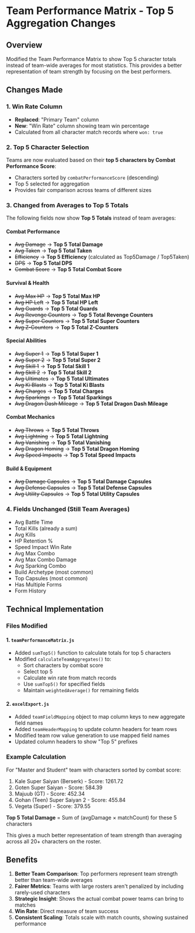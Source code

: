 # Team Performance Matrix - Top 5 Aggregation Changes

## Overview
Modified the Team Performance Matrix to show Top 5 character totals instead of team-wide averages for most statistics. This provides a better representation of team strength by focusing on the best performers.

## Changes Made

### 1. Win Rate Column
- **Replaced**: "Primary Team" column
- **New**: "Win Rate" column showing team win percentage
- Calculated from all character match records where `won: true`

### 2. Top 5 Character Selection
Teams are now evaluated based on their **top 5 characters by Combat Performance Score**:
- Characters sorted by `combatPerformanceScore` (descending)
- Top 5 selected for aggregation
- Provides fair comparison across teams of different sizes

### 3. Changed from Averages to Top 5 Totals

The following fields now show **Top 5 Totals** instead of team averages:

#### Combat Performance
- ~~Avg Damage~~ → **Top 5 Total Damage**
- ~~Avg Taken~~ → **Top 5 Total Taken**
- ~~Efficiency~~ → **Top 5 Efficiency** (calculated as Top5Damage / Top5Taken)
- ~~DPS~~ → **Top 5 Total DPS**
- ~~Combat Score~~ → **Top 5 Total Combat Score**

#### Survival & Health
- ~~Avg Max HP~~ → **Top 5 Total Max HP**
- ~~Avg HP Left~~ → **Top 5 Total HP Left**
- ~~Avg Guards~~ → **Top 5 Total Guards**
- ~~Avg Revenge Counters~~ → **Top 5 Total Revenge Counters**
- ~~Avg Super Counters~~ → **Top 5 Total Super Counters**
- ~~Avg Z-Counters~~ → **Top 5 Total Z-Counters**

#### Special Abilities
- ~~Avg Super 1~~ → **Top 5 Total Super 1**
- ~~Avg Super 2~~ → **Top 5 Total Super 2**
- ~~Avg Skill 1~~ → **Top 5 Total Skill 1**
- ~~Avg Skill 2~~ → **Top 5 Total Skill 2**
- ~~Avg Ultimates~~ → **Top 5 Total Ultimates**
- ~~Avg Ki Blasts~~ → **Top 5 Total Ki Blasts**
- ~~Avg Charges~~ → **Top 5 Total Charges**
- ~~Avg Sparkings~~ → **Top 5 Total Sparkings**
- ~~Avg Dragon Dash Mileage~~ → **Top 5 Total Dragon Dash Mileage**

#### Combat Mechanics
- ~~Avg Throws~~ → **Top 5 Total Throws**
- ~~Avg Lightning~~ → **Top 5 Total Lightning**
- ~~Avg Vanishing~~ → **Top 5 Total Vanishing**
- ~~Avg Dragon Homing~~ → **Top 5 Total Dragon Homing**
- ~~Avg Speed Impacts~~ → **Top 5 Total Speed Impacts**

#### Build & Equipment
- ~~Avg Damage Capsules~~ → **Top 5 Total Damage Capsules**
- ~~Avg Defense Capsules~~ → **Top 5 Total Defense Capsules**
- ~~Avg Utility Capsules~~ → **Top 5 Total Utility Capsules**

### 4. Fields Unchanged (Still Team Averages)
- Avg Battle Time
- Total Kills (already a sum)
- Avg Kills
- HP Retention %
- Speed Impact Win Rate
- Avg Max Combo
- Avg Max Combo Damage
- Avg Sparking Combo
- Build Archetype (most common)
- Top Capsules (most common)
- Has Multiple Forms
- Form History

## Technical Implementation

### Files Modified

#### 1. `teamPerformanceMatrix.js`
- Added `sumTop5()` function to calculate totals for top 5 characters
- Modified `calculateTeamAggregates()` to:
  - Sort characters by combat score
  - Select top 5
  - Calculate win rate from match records
  - Use `sumTop5()` for specified fields
  - Maintain `weightedAverage()` for remaining fields

#### 2. `excelExport.js`
- Added `teamFieldMapping` object to map column keys to new aggregate field names
- Added `teamHeaderMapping` to update column headers for team rows
- Modified team row value generation to use mapped field names
- Updated column headers to show "Top 5" prefixes

### Example Calculation

For "Master and Student" team with characters sorted by combat score:
1. Kale Super Saiyan (Berserk) - Score: 1261.72
2. Goten Super Saiyan - Score: 584.39
3. Majuub (GT) - Score: 452.34
4. Gohan (Teen) Super Saiyan 2 - Score: 455.84
5. Vegeta (Super) - Score: 379.55

**Top 5 Total Damage** = Sum of (avgDamage × matchCount) for these 5 characters

This gives a much better representation of team strength than averaging across all 20+ characters on the roster.

## Benefits

1. **Better Team Comparison**: Top performers represent team strength better than team-wide averages
2. **Fairer Metrics**: Teams with large rosters aren't penalized by including rarely-used characters
3. **Strategic Insight**: Shows the actual combat power teams can bring to matches
4. **Win Rate**: Direct measure of team success
5. **Consistent Scaling**: Totals scale with match counts, showing sustained performance
